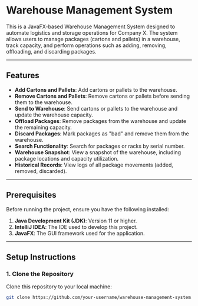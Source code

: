 # Warehouse Management System

This is a JavaFX-based Warehouse Management System designed to automate logistics and storage operations for Company X. The system allows users to manage packages (cartons and pallets) in a warehouse, track capacity, and perform operations such as adding, removing, offloading, and discarding packages.

---

## Features

- **Add Cartons and Pallets**: Add cartons or pallets to the warehouse.
- **Remove Cartons and Pallets**: Remove cartons or pallets before sending them to the warehouse.
- **Send to Warehouse**: Send cartons or pallets to the warehouse and update the warehouse capacity.
- **Offload Packages**: Remove packages from the warehouse and update the remaining capacity.
- **Discard Packages**: Mark packages as "bad" and remove them from the warehouse.
- **Search Functionality**: Search for packages or racks by serial number.
- **Warehouse Snapshot**: View a snapshot of the warehouse, including package locations and capacity utilization.
- **Historical Records**: View logs of all package movements (added, removed, discarded).

---

## Prerequisites

Before running the project, ensure you have the following installed:

1. **Java Development Kit (JDK)**: Version 11 or higher.
2. **IntelliJ IDEA**: The IDE used to develop this project.
3. **JavaFX**: The GUI framework used for the application.

---

## Setup Instructions

### 1. Clone the Repository
Clone this repository to your local machine:

```bash
git clone https://github.com/your-username/warehouse-management-system.git